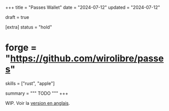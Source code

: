 +++
title = "Passes Wallet"
date = "2024-07-12"
updated = "2024-07-12"

draft = true

[extra]
status = "hold"
# forge = "https://github.com/wirolibre/passes"
skills = ["rust", "apple"]

summary = """
TODO
"""
+++

WIP. Voir la [version en anglais](@/projects/passes/index.md).
